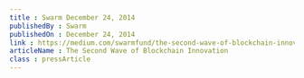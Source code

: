 ```yaml
---
title : Swarm December 24, 2014
publishedBy : Swarm
publishedOn : December 24, 2014
link : https://medium.com/swarmfund/the-second-wave-of-blockchain-innovation-270e6daff3f5
articleName : The Second Wave of Blockchain Innovation
class : pressArticle
---
```


